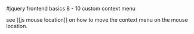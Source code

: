 #jquery
frontend basics 
8 - 10 
custom context menu

see [[js mouse location]] on how to move the context menu on the mouse location.